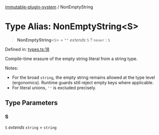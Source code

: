 [immutable-plugin-system](../README.md) / NonEmptyString

# Type Alias: NonEmptyString\<S\>

> **NonEmptyString**\<`S`\> = `""` *extends* `S` ? `never` : `S`

Defined in: [types.ts:18](https://github.com/agladysh/immutable-plugin-system/blob/1e3844304b71a6cb1d44c2f57e31e6fc81a4ed82/src/types.ts#L18)

Compile-time erasure of the empty string literal from a string type.

Notes:
- For the broad `string`, the empty string remains allowed at the type level
  (ergonomics). Runtime guards still reject empty keys where applicable.
- For literal unions, `''` is excluded precisely.

## Type Parameters

### S

`S` *extends* `string` = `string`
